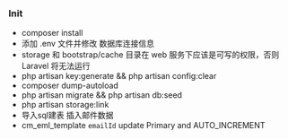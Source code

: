 ### Init
- composer install
- 添加 .env 文件并修改 数据库连接信息
- storage 和 bootstrap/cache 目录在 web 服务下应该是可写的权限，否则 Laravel 将无法运行
- php artisan key:generate  && php artisan config:clear
- composer dump-autoload
- php artisan migrate && php artisan db:seed
- php artisan storage:link 
- 导入sql建表 插入邮件数据
- cm_eml_template `emailId` update Primary and AUTO_INCREMENT

